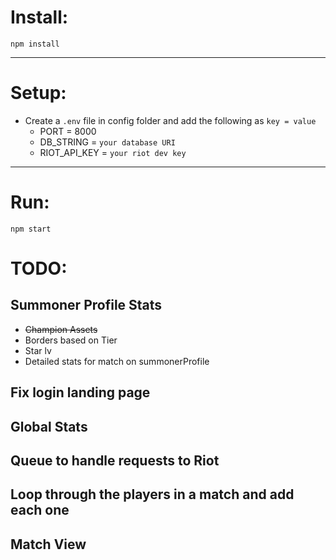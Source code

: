 # Install:

`npm install`

---

# Setup:

- Create a `.env` file in config folder and add the following as `key = value`
  - PORT = 8000
  - DB_STRING = `your database URI`
  - RIOT_API_KEY = `your riot dev key`

---

# Run:


`npm start`


# TODO:
## Summoner Profile Stats
- ~~Champion Assets~~
- Borders based on Tier
- Star lv
- Detailed stats for match on summonerProfile
## Fix login landing page
## Global Stats
## Queue to handle requests to Riot
## Loop through the players in a match and add each one
## Match View